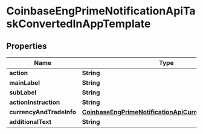 
# CoinbaseEngPrimeNotificationApiTaskConvertedInAppTemplate

## Properties
Name | Type | Description | Notes
------------ | ------------- | ------------- | -------------
**action** | **String** |  |  [optional]
**mainLabel** | **String** |  |  [optional]
**subLabel** | **String** |  |  [optional]
**actionInstruction** | **String** |  |  [optional]
**currencyAndTradeInfo** | [**CoinbaseEngPrimeNotificationApiCurrencyAndTradeInfo**](CoinbaseEngPrimeNotificationApiCurrencyAndTradeInfo.md) |  |  [optional]
**additionalText** | **String** |  |  [optional]



